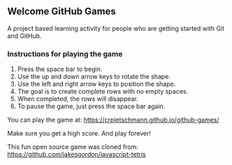 ## Welcome GitHub Games

A project based learning activity for people who are getting started with Git and GitHub.

### Instructions for playing the game

1. Press the space bar to begin.
2. Use the up and down arrow keys to rotate the shape.
3. Use the left and right arrow keys to position the shape.
4. The goal is to create complete rows with no empty spaces.
5. When completed, the rows will disappear.
6. To pause the game, just press the space bar again.

You can play the game at: https://crpietschmann.github.io/github-games/

Make sure you get a high score. And play forever!

This fun open source game was cloned from: https://github.com/jakesgordon/javascript-tetris
